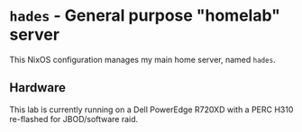 # `hades` - General purpose "homelab" server

This NixOS configuration manages my main home server, named `hades`.

## Hardware

This lab is currently running on a Dell PowerEdge R720XD with a PERC H310 re-flashed for JBOD/software raid.
